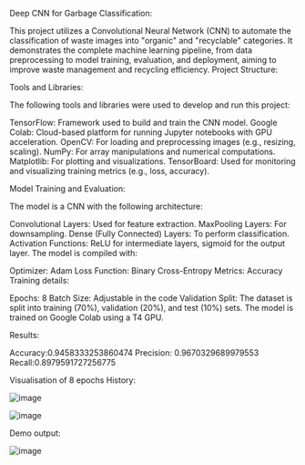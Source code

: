 Deep CNN for Garbage Classification:

This project utilizes a Convolutional Neural Network (CNN) to automate the classification of waste images into "organic" and "recyclable" categories. It demonstrates the complete machine learning pipeline, from data preprocessing to model training, evaluation, and deployment, aiming to improve waste management and recycling efficiency.
Project Structure:

Tools and Libraries:

The following tools and libraries were used to develop and run this project:

TensorFlow: Framework used to build and train the CNN model.
Google Colab: Cloud-based platform for running Jupyter notebooks with GPU acceleration.
OpenCV: For loading and preprocessing images (e.g., resizing, scaling).
NumPy: For array manipulations and numerical computations.
Matplotlib: For plotting and visualizations.
TensorBoard: Used for monitoring and visualizing training metrics (e.g., loss, accuracy).

Model Training and Evaluation:

The model is a CNN with the following architecture:

Convolutional Layers: Used for feature extraction.
MaxPooling Layers: For downsampling.
Dense (Fully Connected) Layers: To perform classification.
Activation Functions: ReLU for intermediate layers, sigmoid for the output layer.
The model is compiled with:

Optimizer: Adam
Loss Function: Binary Cross-Entropy
Metrics: Accuracy
Training details:

Epochs: 8
Batch Size: Adjustable in the code
Validation Split: The dataset is split into training (70%), validation (20%), and test (10%) sets.
The model is trained on Google Colab using a T4 GPU.

Results:

Accuracy:0.9458333253860474
Precision: 0.9670329689979553
Recall:0.8979591727256775

Visualisation of 8 epochs History:

![image](https://github.com/user-attachments/assets/7bf86a04-6cba-4d83-a0e0-aab73db4e94f)

![image](https://github.com/user-attachments/assets/abbb8dc8-3df6-4375-b8aa-9e833f6672ba)

Demo output:

![image](https://github.com/user-attachments/assets/7a73cdc4-6802-499a-9786-349dd1950246)


